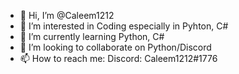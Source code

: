 - 👋 Hi, I’m @Caleem1212
- 👀 I’m interested in Coding especially in Pyhton, C#
- 🌱 I’m currently learning Python, C#
- 💞️ I’m looking to collaborate on Python/Discord
- 📫 How to reach me: Discord: Caleem1212#1776
